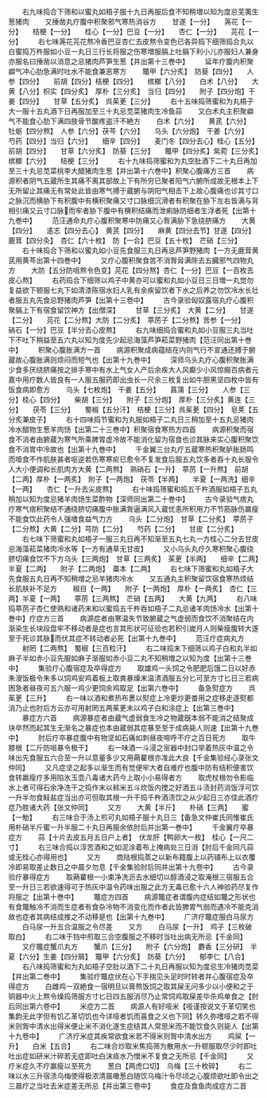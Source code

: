 <!-- { "loadSidebar": true } -->
　　右九味捣合下筛和以蜜丸如梧子服十九日再服后食不知稍増以知为度忌芜荑生葱猪肉
　　又捶凿丸疗腹中积聚邪气寒热消谷方
　　甘遂【一分】　　荛花【一分】　　桔梗【一分】　　桂心【一分】巴豆【一分】　　杏仁【一分】　　芫花【一分】
　　右七味荛花芫花熬冷香巴豆杏仁去皮熬令变色已各异捣下细筛捣合丸以白蜜捣万杵服如小豆一丸日三行长将服之伤寒増服膈上吐膈下利小儿亦服妇人兼身亦服名曰捶凿以消息之忌猪肉芦笋生葱【并出第十三巻中】
　　延年疗腹内积聚癖气冲心肋急满时吐水不能食兼恶寒方
　　鼈甲【六分炙】　防葵【四分】　　人参【四分】　　前胡【四分】桔梗【四分】　　槟榔【八分】　　白术【八分】　　大黄【八分】枳实【四分炙】　厚朴【三分炙】　当归【四分】　　附子【四分炮】干姜【四分】　　甘草【五分炙】　呉茱茰【三分】
　　右十五味捣筛蜜和为丸梧子大一服十五丸酒下日再服加至三十丸忌苋菜猪肉生冷鱼蒜
　　又白术丸主积聚癖气不能食心肋下满四肢骨节酸疼盗汗不絶方
　　白术【六分】　　黄芪【六分】　　牡蛎【四分熬】　人参【六分】茯芩【六分】　　乌头【六分炮】　干姜【六分】　　芍药【四分】当归【六分】　　细辛【四分】　　麦门冬【四分去心】桂心【五分】前胡【四分】　　甘草【六分炙】　防葵【三分】　　鼈甲【四分炙】紫菀【三分炙】　槟榔【六分】　　桔梗【三分】
　　右十九味捣筛蜜和为丸空肚酒下二十丸日再加至三十丸忌苋菜桃李大醋猪肉生葱【并出第十六巻中】积聚心腹痛方三首
　　病源积者阴气五蔵所生其痛不离其部故上下有所穷已聚者阳气六腑所成故无根本上下无所留止其痛无有常处此皆由寒气搏于蔵腑与阴阳气相击下上故心腹痛也诊其寸口之脉沉而横胁下有积腹中有横积聚痛又寸口脉细沉滑者有积聚在胁下左右皆满与背相引痛又云寸口脉而牢者胁下腹中有横积结痛而泄痢脉防细者生浮者死【出第十九巻中】
　　范汪通命丸疗心腹积聚寒中防痛又心胷满胁下急绕脐痛方
　　大黄【四分】　　逺志【四分去心】　黄芪【四分】　　麻黄【四分去节】甘遂【四分】　　鹿茸【四分灸】　杏仁【六十枚】　防【一合】巴豆【五十枚】　芒硝【三分】
　　右十味捣合下筛和以蜜丸如小豆先食服三丸日再忌芦笋野猪肉【一方无鹿茸黄芪用黄芩出第十四巻中】
　　又疗心腹积聚食苦不消胷脋满除去五臓邪气四物丸方
　　大防【五分防咀熬令色变】芫花【四分熬】杏仁【一分】巴豆【一百枚去皮心熬】
　　右药捣合下细筛以鸡子中黄亦可以蜜和丸如小豆日三日増一丸觉勿复益欲下顿服七丸下如清漆陈宿水妇人乳有余疾留饮者下水之后养之勿饮冷水长壮者服五丸先食忌野猪肉芦笋【出第十三卷中】
　　古今录验匈奴露宿丸疗心腹积聚膈上下有宿食留饮神方【出僧深】
　　甘草【三分炙】　大黄【二分】　　甘遂【二分】　　芫花【二分熬】大防【二分炙】　葶苈子【二分熬】苦参【一分】　　硝石【一分】巴豆【半分去心皮熬】
　　右九味细捣合蜜和丸如小豆服三丸当吐下不吐下稍益至五六丸以知为度先少起忌海藻芦笋菘菜野猪肉【范汪同出第十巻中】
　　积聚心腹胀满方一首
　　病源积聚成病蕴结在内则气行不宣通还搏于腑蔵故心腹胀满则烦闷而短气也【出第十九巻中】
　　深师乌头丸疗心腹积聚胀满少食多厌绕脐痛按之排手寒中有水上气女人产后余疾大人风癫少小风惊癎百病者元嘉中用疗数人皆良有一人服五服药即出虫长一尺余三枚复出如牛胆黑坚四枚中皆有饭食病即愈方
　　乌头【七枚炮】　干姜【五分】　　菖蒲【三分】　　人参【三分】桂心【四分】　　柴胡【三分】　　附子【三分炮】　厚朴【三分炙】黄连【三分】　　茯苓【三分】　　蜀椒【五分汗】　桔梗【三分】呉茱茰【四分】　皂荚【五分炙兼皮子】
　　右十四味捣节蜜和为丸服如梧子二丸日三稍加至十五丸忌猪肉冷水醋物生葱羊肉饧【出第二十三巻中】积聚宿食寒热方四首
　　病源积聚而宿食不消者由腑蔵为寒气所乘脾胃虚冷故不能消化留为宿食也诊其脉来实心腹积聚饮食不消胃中冷故也【出第十九巻中】
　　千金翼三台丸疗五蔵寒热积聚胪胀肠鸣而噎食不作肌肤甚者呕逆若伤寒寒疟已愈令不复发食后服五丸饮多者吞十丸长服令人大小便调和长肌肉方大黄【二两熬】　熟硝石【一升】　葶苈【一升熬】　前胡【二两】厚朴【一两炙】　附子【一两炮】　茯苓【半两】　　半夏【一两洗】细辛【一两】　　杏仁【一升去尖皮熬】
　　右十味捣筛蜜和捣五千杵酒服如梧子五丸稍加以知为度忌猪羊肉饧生菜酢物【深师同出第二十巻中】
　　古今录验气痞丸疗寒气痞积聚结不通绕脐切痛腹中胀满胷逼满风入蔵忧恚所积用力不节筋脉伤羸瘦不能食饮此药令人强嗜食益气力方
　　乌头【二分炮】　甘草【二分炙】　葶苈子【二分熬】大黄【二分】芎防【二分】　　芍药【二分】　　甘皮【二分炙】
　　右七味下筛蜜和丸如梧子一服三丸日再不知渐至五丸七丸一方桂心二分去甘皮忌海藻菘菜猪肉冷水等【一方有通草无甘皮】
　　又小乌头丸疗久寒积聚心腹绕脐切痛食饮不下方乌头【三两炮】　甘草【三两炙】　茱茰【半两】　　细辛【二两】半夏【二两】　　附子【二两炮】　藁本【二两】
　　右七味下筛蜜和丸如梧子大先食服五丸日再不知稍増之忌羊猪肉冷水
　　又五通丸主积聚留饮宿食寒热烦结长肌肤补不足方
　　椒目【一两】　　附子【一两炮】　厚朴【一两炙】　杏仁【三两】半夏【一两】　　葶苈【三两熬】　芒硝【五两】　　大黄【九两】
　　右八味捣葶苈子杏仁使熟和诸药末和以蜜捣五千杵吞如梧子二丸忌诸羊肉饧冷水【出第十巻中】疗症方三首
　　病源症者由寒温失节致腑蔵之气虚弱而食饮不消聚结在内渐染生长块段盘牢不移动者是症也言其形状可征验也若积引嵗月人则柴瘦腹转大遂至于死诊其脉而伏其症不转动者必死【出第十九巻中】
　　范汪疗症病丸方
　　射罔【二两熬】　蜀椒【三百粒汗】
　　右二味捣末下细筛以鸡子白和丸半如麻子半如赤小豆先服如麻子渐服如赤小豆二丸不知稍増之以知为度【出第十三巻中】
　　集验疗心腹宿症及卒得症方
　　取雄鸡一头饲之令肥肥后饿二日以好赤朱溲饭极令朱多以饲鸡安鸡着板上取粪暴燥末温清酒服五分匕可至方寸匕日三若病困急者昼夜可五六服一鸡少更饲余鸡取足【出第六巻中】
　　备急熨症方
　　呉茱茰【三升】
　　右一味以酒和煮热布褁以熨症上冷更炒更畨用之症移走逐熨都消乃止也肘后方云亦可用射罔五两茱茰末以鸡子白和涂症上【出第三巻中】
　　暴症方六首
　　病源暴症者由蔵气虚弱食生冷之物蔵旣本弱不能消之结聚成块卒然而起其生无渐名之暴症也本由蔵弱其症暴至至于成病毙人则速【出第十九巻中】
　　肘后疗卒暴症腹中有物坚如石痛如刺昼夜啼呼不疗之百日死方
　　取牛膝根【二斤防咀暴令极干】
　　右一味酒一斗浸之宻器中封口举着热灰中温之令味出先食服五六合至一升以意量多少又用蒴藋根亦准此大良【千金集验经心录张文仲同】
　　又凡症坚之起多以渐生而有觉便牢大者自难疗也腹中防有结积便害饮食转羸瘦疗多用陷氷玉壶八毒诸大药今上取小小易得者方
　　取虎杖根勿令影临水上者可得石余净洗干之捣作末以秫米五斗炊饭内搅之好酒五斗渍封药消饭浮可饮一升半勿食鲑盐症当出亦可但取其根一升干捣千杵酒渍饮之从少起日三亦佳此酒疗症乃胜诸大药【张文仲同】
　　又方
　　大黄【半斤】　　朴硝【三两】　　蜜【一觔】
　　右三味合于汤上煎可丸如梧子服十丸日三【备急文仲崔氏同惟崔氏用朴硝半斤蜜一升半服二十丸日再服余依肘后并出第一巻中】
　　千金翼疗卒暴症方
　　蒜【十片去皮五月五日户上者】　伏龙肝【鸭卵大一枚】　桂心【一尺二寸】
　　右三味合捣以淳苦酒和之如泥涂着布上掩病处三日消【肘后千金同凡蒜或无桂心亦得用也】
　　又方
　　商陆根捣蒸之以新布籍腹上以药铺布上以衣覆冷即易取差止数日之中晨夕勿息【千金集验肘后同并出第十九卷中】
　　古今录验疗暴得症方
　　取蒴藋根一小束净洗沥去水细切以醇酒浸之取淹根三宿服五合至一升日三若欲速得可于热灰中温令药味出服之此方无毒已愈十六人神验药尽复作将服之【出第十巻中】
　　鼈症方四首
　　病源鼈症者谓腹内症结如鼈之形状也有食鼈触冷不消而生症者有食杂冷物不消变化而作者此皆脾胃气弱而遇冷不能克消故也症者其病结成推之不动移是也【出第十九巻中】
　　广济疗鼈症服白马尿方
　　白马尿一升五合温服之令尽差
　　又方
　　白马尿【一升】　鸡子【三枚破取白】
　　右二味于铛中煎取三合空腹服之不移时当吐出病无所忌【千金同】
　　又疗鼈症蟹爪丸方
　　蟹爪【三分】　　附子【六分炮】　麝香【三分研】　半夏【六分】生姜【四分屑】　鼈甲【六分炙】　防葵【六分】　　郁李仁【八合】
　　右八味捣筛蜜和为丸如梧子空肚以酒下二十丸日再服以知为度忌生冷猪肉苋菜【并出第二巻中】
　　集验疗鼈症伏在心下手揣见头足时时转者并心腹宿症及卒得症方
　　白雌鸡一双絶食一宿明旦以膏熬饭饲之取其屎无问多少以小便和之于铜器中火上熬令燥捣筛服方寸匕日四五服消尽乃止常饲鸡取屎差毕杀鸡单食之【肘后同出第六卷中】
　　米症方二首
　　病源人有好哑米【哑谨按说文于革切笑也集韵无此字但有饥乙革切饥也今详哑者饥而喜食之义也下同】转久弥嗜哑之若不得米则胷中清水出得米便止米不消化遂生症结其人常思米而不能饮食久则毙人【出第十九卷中】
　　广济疗米症其疾常欲食米若不得米则胷中清水出方
　　鸡屎【一升】　　白米【五合】
　　右二味合炒取米焦捣筛为散用水一升顿服取尽少时即吐吐出症如研米汁碎若无症即吐白沫痰水乃憎米不复食之无所忌【千金同】
　　又疗米症久不疗羸瘦以至死方
　　葱白【两虎口切】　乌梅【三十枚碎】
　　右二味以水三升宿渍乌梅使得极浓清晨噉葱白随饮乌梅汁令尽顷之心腹烦欲吐即令出之三晨疗之当吐去米症差无所忌【并出第三卷中】
　　食症及食鱼肉成症方二首
